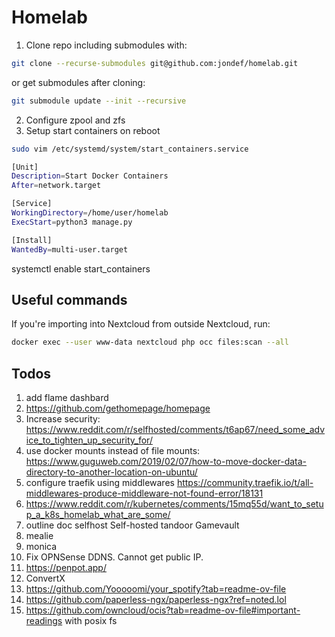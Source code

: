 # Homelab

1. Clone repo including submodules with:
```sh
git clone --recurse-submodules git@github.com:jondef/homelab.git
```
or get submodules after cloning:
```sh
git submodule update --init --recursive
```

2. Configure zpool and zfs
3. Setup start containers on reboot
```sh
sudo vim /etc/systemd/system/start_containers.service
```
```sh
[Unit]
Description=Start Docker Containers
After=network.target

[Service]
WorkingDirectory=/home/user/homelab
ExecStart=python3 manage.py

[Install]
WantedBy=multi-user.target
```

systemctl enable start_containers

## Useful commands
If you're importing into Nextcloud from outside Nextcloud, run:
```sh
docker exec --user www-data nextcloud php occ files:scan --all
```

## Todos

1. add flame dashbard
2. https://github.com/gethomepage/homepage
2. Increase security: https://www.reddit.com/r/selfhosted/comments/t6ap67/need_some_advice_to_tighten_up_security_for/
3. use docker mounts instead of file mounts: https://www.guguweb.com/2019/02/07/how-to-move-docker-data-directory-to-another-location-on-ubuntu/
4. configure traefik using middlewares https://community.traefik.io/t/all-middlewares-produce-middleware-not-found-error/18131
5. https://www.reddit.com/r/kubernetes/comments/15mq55d/want_to_setup_a_k8s_homelab_what_are_some/
7. outline doc selfhost
Self-hosted tandoor
Gamevault
8. mealie
9. monica
8. Fix OPNSense DDNS. Cannot get public IP.
9. https://penpot.app/
10. ConvertX
11. https://github.com/Yooooomi/your_spotify?tab=readme-ov-file
12. https://github.com/paperless-ngx/paperless-ngx?ref=noted.lol
13. https://github.com/owncloud/ocis?tab=readme-ov-file#important-readings with posix fs